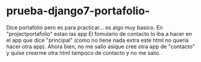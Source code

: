 # prueba-django7-portafolio-
Dice portafolio pero es para practicar... es algo muy basico.
En "projectportafolio" estan las app
El fomulario de contacto lo iba a hacer en el app que dice "principal" (como no tiene nada extra este html no queria hacer otra app).
Ahora bien, no me salio asique cree otra app de "contacto" y quise crearme otra html tampoco de contacto y no me salio.
